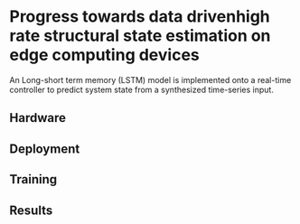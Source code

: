 # Progress towards data drivenhigh rate structural state estimation on edge computing devices
An Long-short term memory (LSTM) model is implemented onto a real-time controller to predict system state from a synthesized time-series input.
## Hardware

## Deployment

## Training

## Results
